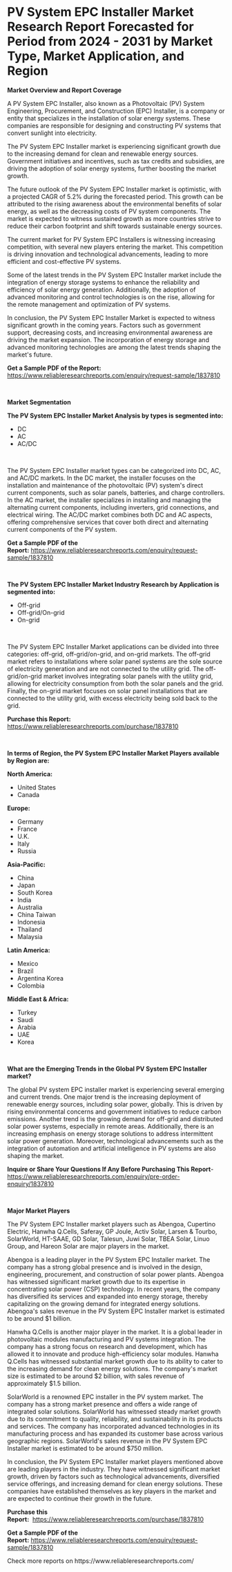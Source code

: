<p><h1>PV System EPC Installer Market Research Report Forecasted for Period from 2024 -  2031 by Market Type, Market Application, and Region</h1></p><p><strong>Market Overview and Report Coverage</strong></p>
<p><p>A PV System EPC Installer, also known as a Photovoltaic (PV) System Engineering, Procurement, and Construction (EPC) Installer, is a company or entity that specializes in the installation of solar energy systems. These companies are responsible for designing and constructing PV systems that convert sunlight into electricity.</p><p>The PV System EPC Installer market is experiencing significant growth due to the increasing demand for clean and renewable energy sources. Government initiatives and incentives, such as tax credits and subsidies, are driving the adoption of solar energy systems, further boosting the market growth.</p><p>The future outlook of the PV System EPC Installer market is optimistic, with a projected CAGR of 5.2% during the forecasted period. This growth can be attributed to the rising awareness about the environmental benefits of solar energy, as well as the decreasing costs of PV system components. The market is expected to witness sustained growth as more countries strive to reduce their carbon footprint and shift towards sustainable energy sources.</p><p>The current market for PV System EPC Installers is witnessing increasing competition, with several new players entering the market. This competition is driving innovation and technological advancements, leading to more efficient and cost-effective PV systems.</p><p>Some of the latest trends in the PV System EPC Installer market include the integration of energy storage systems to enhance the reliability and efficiency of solar energy generation. Additionally, the adoption of advanced monitoring and control technologies is on the rise, allowing for the remote management and optimization of PV systems.</p><p>In conclusion, the PV System EPC Installer Market is expected to witness significant growth in the coming years. Factors such as government support, decreasing costs, and increasing environmental awareness are driving the market expansion. The incorporation of energy storage and advanced monitoring technologies are among the latest trends shaping the market's future.</p></p>
<p><strong>Get a Sample PDF of the Report:</strong> <a href="https://www.reliableresearchreports.com/enquiry/request-sample/1837810">https://www.reliableresearchreports.com/enquiry/request-sample/1837810</a></p>
<p>&nbsp;</p>
<p><strong>Market Segmentation</strong></p>
<p><strong>The PV System EPC Installer Market Analysis by types is segmented into:</strong></p>
<p><ul><li>DC</li><li>AC</li><li>AC/DC</li></ul></p>
<p>&nbsp;</p>
<p><p>The PV System EPC Installer market types can be categorized into DC, AC, and AC/DC markets. In the DC market, the installer focuses on the installation and maintenance of the photovoltaic (PV) system's direct current components, such as solar panels, batteries, and charge controllers. In the AC market, the installer specializes in installing and managing the alternating current components, including inverters, grid connections, and electrical wiring. The AC/DC market combines both DC and AC aspects, offering comprehensive services that cover both direct and alternating current components of the PV system.</p></p>
<p><strong>Get a Sample PDF of the Report:</strong>&nbsp;<a href="https://www.reliableresearchreports.com/enquiry/request-sample/1837810">https://www.reliableresearchreports.com/enquiry/request-sample/1837810</a></p>
<p>&nbsp;</p>
<p><strong>The PV System EPC Installer Market Industry Research by Application is segmented into:</strong></p>
<p><ul><li>Off-grid</li><li>Off-grid/On-grid</li><li>On-grid</li></ul></p>
<p>&nbsp;</p>
<p><p>The PV System EPC Installer Market applications can be divided into three categories: off-grid, off-grid/on-grid, and on-grid markets. The off-grid market refers to installations where solar panel systems are the sole source of electricity generation and are not connected to the utility grid. The off-grid/on-grid market involves integrating solar panels with the utility grid, allowing for electricity consumption from both the solar panels and the grid. Finally, the on-grid market focuses on solar panel installations that are connected to the utility grid, with excess electricity being sold back to the grid.</p></p>
<p><strong>Purchase this Report:</strong>&nbsp; <a href="https://www.reliableresearchreports.com/purchase/1837810">https://www.reliableresearchreports.com/purchase/1837810</a></p>
<p>&nbsp;</p>
<p><strong>In terms of Region, the PV System EPC Installer Market Players available by Region are:</strong></p>
<p>
    <p> <strong> North America: </strong>
        <ul>
            <li>United States</li>
            <li>Canada</li>
        </ul>
        </p> 
    <p> <strong> Europe: </strong>
        <ul>
            <li>Germany</li>
            <li>France</li>
            <li>U.K.</li>
            <li>Italy</li>
            <li>Russia</li>
        </ul>
        </p> 
    <p> <strong> Asia-Pacific: </strong>
        <ul>
            <li>China</li>
            <li>Japan</li>
            <li>South Korea</li>
            <li>India</li>
            <li>Australia</li>
            <li>China Taiwan</li>
            <li>Indonesia</li>
            <li>Thailand</li>
            <li>Malaysia</li>
        </ul>
        </p> 
    <p> <strong> Latin America: </strong>
        <ul>
            <li>Mexico</li>
            <li>Brazil</li>
            <li>Argentina Korea</li>
            <li>Colombia</li>
        </ul>
        </p> 
    <p> <strong> Middle East & Africa: </strong>
        <ul>
            <li>Turkey</li>
            <li>Saudi</li>
            <li>Arabia</li>
            <li>UAE</li>
            <li>Korea</li>
        </ul>
    </p>
    </p>
<p>&nbsp;</p>
<p><strong>What are the Emerging Trends in the Global PV System EPC Installer market?</strong></p>
<p><p>The global PV system EPC installer market is experiencing several emerging and current trends. One major trend is the increasing deployment of renewable energy sources, including solar power, globally. This is driven by rising environmental concerns and government initiatives to reduce carbon emissions. Another trend is the growing demand for off-grid and distributed solar power systems, especially in remote areas. Additionally, there is an increasing emphasis on energy storage solutions to address intermittent solar power generation. Moreover, technological advancements such as the integration of automation and artificial intelligence in PV systems are also shaping the market.</p></p>
<p><strong>Inquire or Share Your Questions If Any Before Purchasing This Report</strong>- <a href="https://www.reliableresearchreports.com/enquiry/pre-order-enquiry/1837810">https://www.reliableresearchreports.com/enquiry/pre-order-enquiry/1837810</a></p>
<p>&nbsp;</p>
<p><strong>Major Market Players</strong></p>
<p><p>The PV System EPC Installer market players such as Abengoa, Cupertino Electric, Hanwha Q.Cells, Saferay, GP Joule, Activ Solar, Larsen & Tourbo, SolarWorld, HT-SAAE, GD Solar, Talesun, Juwi Solar, TBEA Solar, Linuo Group, and Hareon Solar are major players in the market. </p><p>Abengoa is a leading player in the PV System EPC Installer market. The company has a strong global presence and is involved in the design, engineering, procurement, and construction of solar power plants. Abengoa has witnessed significant market growth due to its expertise in concentrating solar power (CSP) technology. In recent years, the company has diversified its services and expanded into energy storage, thereby capitalizing on the growing demand for integrated energy solutions. Abengoa's sales revenue in the PV System EPC Installer market is estimated to be around $1 billion.</p><p>Hanwha Q.Cells is another major player in the market. It is a global leader in photovoltaic modules manufacturing and PV systems integration. The company has a strong focus on research and development, which has allowed it to innovate and produce high-efficiency solar modules. Hanwha Q.Cells has witnessed substantial market growth due to its ability to cater to the increasing demand for clean energy solutions. The company's market size is estimated to be around $2 billion, with sales revenue of approximately $1.5 billion.</p><p>SolarWorld is a renowned EPC installer in the PV system market. The company has a strong market presence and offers a wide range of integrated solar solutions. SolarWorld has witnessed steady market growth due to its commitment to quality, reliability, and sustainability in its products and services. The company has incorporated advanced technologies in its manufacturing process and has expanded its customer base across various geographic regions. SolarWorld's sales revenue in the PV System EPC Installer market is estimated to be around $750 million.</p><p>In conclusion, the PV System EPC Installer market players mentioned above are leading players in the industry. They have witnessed significant market growth, driven by factors such as technological advancements, diversified service offerings, and increasing demand for clean energy solutions. These companies have established themselves as key players in the market and are expected to continue their growth in the future.</p></p>
<p><strong>Purchase this Report:</strong>&nbsp;&nbsp;<a href="https://www.reliableresearchreports.com/purchase/1837810">https://www.reliableresearchreports.com/purchase/1837810</a></p>
<p></p>
<p><strong>Get a Sample PDF of the Report:</strong>&nbsp;<a href="https://www.reliableresearchreports.com/enquiry/request-sample/1837810">https://www.reliableresearchreports.com/enquiry/request-sample/1837810</a></p>
<p>Check more reports on https://www.reliableresearchreports.com/</p>